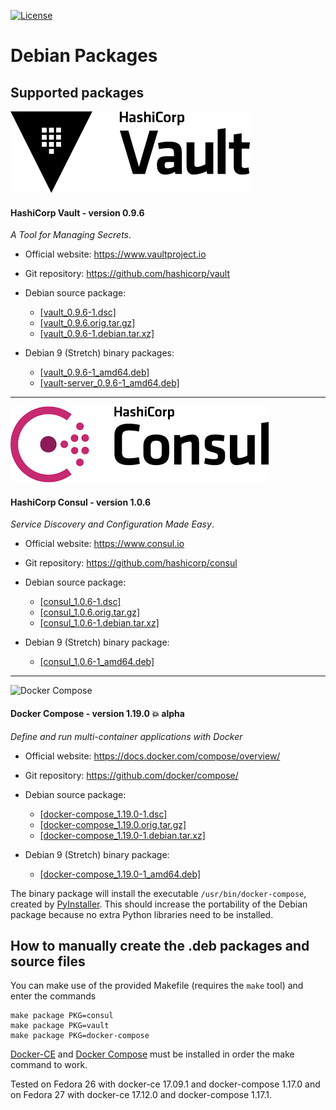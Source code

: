 [![License](https://img.shields.io/badge/License-Apache--2.0-blue.svg)](https://spdx.org/licenses/Apache-2.0.html)

# Debian Packages

## Supported packages

![](images/HashiCorp-Vault-logo.png?raw=true "HashiCorp Vault")

#### HashiCorp Vault - version 0.9.6

_A Tool for Managing Secrets_.

* Official website: https://www.vaultproject.io
* Git repository: https://github.com/hashicorp/vault

* Debian source package:
  * [[vault_0.9.6-1.dsc]][vault-dsc]
  * [[vault_0.9.6.orig.tar.gz]][vault-orig]
  * [[vault_0.9.6-1.debian.tar.xz]][vault-debian]

* Debian 9 (Stretch) binary packages:
  * [[vault_0.9.6-1_amd64.deb]][vault-debpkg]
  * [[vault-server_0.9.6-1_amd64.deb]][vault-server-debpkg]

---

![](images/HashiCorp-Consul-logo.png?raw=true "HashiCorp Consul")

#### HashiCorp Consul - version 1.0.6

_Service Discovery and Configuration Made Easy_.

* Official website: https://www.consul.io
* Git repository: https://github.com/hashicorp/consul

* Debian source package:
  * [[consul_1.0.6-1.dsc]][consul-dsc]
  * [[consul_1.0.6.orig.tar.gz]][consul-orig]
  * [[consul_1.0.6-1.debian.tar.xz]][consul-debian]

* Debian 9 (Stretch) binary package:
  * [[consul_1.0.6-1_amd64.deb]][consul-debpkg]

---

![Docker Compose](https://github.com/docker/compose/blob/master/logo.png?raw=true "Docker Compose Logo")

#### Docker Compose - version 1.19.0 :boom: alpha

_Define and run multi-container applications with Docker_

* Official website: https://docs.docker.com/compose/overview/
* Git repository: https://github.com/docker/compose/

* Debian source package:
  * [[docker-compose_1.19.0-1.dsc]][docker-compose-dsc]
  * [[docker-compose_1.19.0.orig.tar.gz]][docker-compose-orig]
  * [[docker-compose_1.19.0-1.debian.tar.xz]][docker-compose-debian]

* Debian 9 (Stretch) binary package:
  * [[docker-compose_1.19.0-1_amd64.deb]][docker-compose-debpkg]

The binary package will install the executable `/usr/bin/docker-compose`, created by
[PyInstaller][pyinstaller]. This should increase the portability of the Debian package
because no extra Python libraries need to be installed.

## How to manually create the .deb packages and source files

You can make use of the provided Makefile (requires the `make` tool)
and enter the commands

    make package PKG=consul
    make package PKG=vault
    make package PKG=docker-compose

[Docker-CE][docker-ce] and [Docker Compose][docker-compose] must be installed in order
the make command to work.

Tested on Fedora 26 with docker-ce 17.09.1 and docker-compose 1.17.0
and on Fedora 27 with docker-ce 17.12.0 and docker-compose 1.17.1.

[docker-ce]: https://www.docker.com/community-edition/
[docker-compose]: https://docs.docker.com/compose/
[pyinstaller]: http://www.pyinstaller.org/

[consul-debpkg]: https://github.com/madrisan/debian-packages/releases/download/v0.6.0/consul_1.0.6-1_amd64.deb
[consul-debian]: https://github.com/madrisan/debian-packages/releases/download/v0.6.0/consul_1.0.6-1.debian.tar.xz
[consul-dsc]: https://github.com/madrisan/debian-packages/releases/download/v0.6.0/consul_1.0.6-1.dsc
[consul-orig]: https://github.com/madrisan/debian-packages/releases/download/v0.6.0/consul_1.0.6.orig.tar.gz

[docker-compose-debpkg]: https://github.com/madrisan/debian-packages/releases/download/v0.6.0/docker-compose_1.19.0-1_amd64.deb
[docker-compose-debian]: https://github.com/madrisan/debian-packages/releases/download/v0.6.0/docker-compose_1.19.0-1.debian.tar.xz
[docker-compose-dsc]: https://github.com/madrisan/debian-packages/releases/download/v0.6.0/docker-compose_1.19.0-1.dsc
[docker-compose-orig]: https://github.com/madrisan/debian-packages/releases/download/v0.6.0/docker-compose_1.19.0.orig.tar.gz

[vault-debpkg]: https://github.com/madrisan/debian-packages/releases/download/v0.6.0/vault_0.9.6-1_amd64.deb
[vault-server-debpkg]: https://github.com/madrisan/debian-packages/releases/download/v0.6.0/vault-server_0.9.6-1_amd64.deb
[vault-debian]: https://github.com/madrisan/debian-packages/releases/download/v0.6.0/vault_0.9.6-1.debian.tar.xz
[vault-dsc]: https://github.com/madrisan/debian-packages/releases/download/v0.6.0/vault_0.9.6-1.dsc
[vault-orig]: https://github.com/madrisan/debian-packages/releases/download/v0.6.0/vault_0.9.6.orig.tar.gz
